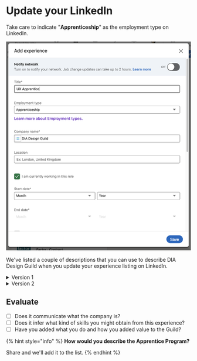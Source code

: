 # Update your LinkedIn



Take care to indicate "**Apprenticeship**" as the employment type on LinkedIn.&#x20;

![Screenshot of adding experience to your LinkedIn profile](../.gitbook/assets/image.png)

We've listed a couple of descriptions that you can use to describe DIA Design Guild when you update your experience listing on LinkedIn.&#x20;

<details>

<summary>Version 1</summary>

A year-long apprentice program providing early career and transitioning professionals with a safe, supportive learning network to practice what they learn and build their understanding in user experience, design, research, and content strategy from a holistic approach, DIA Design Guild pairs apprentices with senior coaches and encourages problem-solving through real-world projects with nonprofits and community organizations.

</details>

<details>

<summary>Version 2</summary>

DIA Design Guild prides itself in providing a safe environment for early career and transitioning professionals to flex their skills and develop their portfolios by pairing them with senior coaches.

</details>

## Evaluate

* [ ] Does it communicate what the company is?
* [ ] Does it infer what kind of skills you might obtain from this experience?
* [ ] Have you added what you do and how you added value to the Guild?

{% hint style="info" %}
**How would you describe the Apprentice Program?**&#x20;

Share and we'll add it to the list.&#x20;
{% endhint %}
